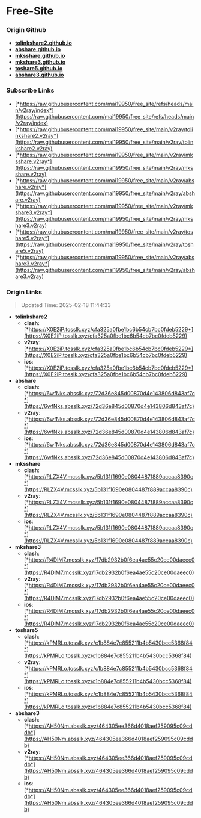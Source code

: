 # Free-Site

### Origin Github

- [**tolinkshare2.github.io**](https://github.com/tolinkshare2/tolinkshare2.github.io)
- [**abshare.github.io**](https://github.com/abshare/abshare.github.io)
- [**mksshare.github.io**](https://github.com/mksshare/mksshare.github.io)
- [**mkshare3.github.io**](https://github.com/mkshare3/mkshare3.github.io)
- [**toshare5.github.io**](https://github.com/toshare5/toshare5.github.io)
- [**abshare3.github.io**](https://github.com/abshare3/abshare3.github.io)

### Subscribe Links

- [*https://raw.githubusercontent.com/mai19950/free_site/refs/heads/main/v2ray/index*](https://raw.githubusercontent.com/mai19950/free_site/refs/heads/main/v2ray/index)
- [*https://raw.githubusercontent.com/mai19950/free_site/main/v2ray/tolinkshare2.v2ray*](https://raw.githubusercontent.com/mai19950/free_site/main/v2ray/tolinkshare2.v2ray)
- [*https://raw.githubusercontent.com/mai19950/free_site/main/v2ray/mksshare.v2ray*](https://raw.githubusercontent.com/mai19950/free_site/main/v2ray/mksshare.v2ray)
- [*https://raw.githubusercontent.com/mai19950/free_site/main/v2ray/abshare.v2ray*](https://raw.githubusercontent.com/mai19950/free_site/main/v2ray/abshare.v2ray)
- [*https://raw.githubusercontent.com/mai19950/free_site/main/v2ray/mkshare3.v2ray*](https://raw.githubusercontent.com/mai19950/free_site/main/v2ray/mkshare3.v2ray)
- [*https://raw.githubusercontent.com/mai19950/free_site/main/v2ray/toshare5.v2ray*](https://raw.githubusercontent.com/mai19950/free_site/main/v2ray/toshare5.v2ray)
- [*https://raw.githubusercontent.com/mai19950/free_site/main/v2ray/abshare3.v2ray*](https://raw.githubusercontent.com/mai19950/free_site/main/v2ray/abshare3.v2ray)

### Origin Links

> Updated Time: 2025-02-18 11:44:33

- **tolinkshare2**
  - **clash**: [*https://X0E2iP.tosslk.xyz/cfa325a0fbe1bc6b54cb7bc0fdeb5229*](https://X0E2iP.tosslk.xyz/cfa325a0fbe1bc6b54cb7bc0fdeb5229)
  - **v2ray**: [*https://X0E2iP.tosslk.xyz/cfa325a0fbe1bc6b54cb7bc0fdeb5229*](https://X0E2iP.tosslk.xyz/cfa325a0fbe1bc6b54cb7bc0fdeb5229)
  - **ios**: [*https://X0E2iP.tosslk.xyz/cfa325a0fbe1bc6b54cb7bc0fdeb5229*](https://X0E2iP.tosslk.xyz/cfa325a0fbe1bc6b54cb7bc0fdeb5229)
- **abshare**
  - **clash**: [*https://6wfNks.absslk.xyz/72d36e845d00870d4e143806d843af7c*](https://6wfNks.absslk.xyz/72d36e845d00870d4e143806d843af7c)
  - **v2ray**: [*https://6wfNks.absslk.xyz/72d36e845d00870d4e143806d843af7c*](https://6wfNks.absslk.xyz/72d36e845d00870d4e143806d843af7c)
  - **ios**: [*https://6wfNks.absslk.xyz/72d36e845d00870d4e143806d843af7c*](https://6wfNks.absslk.xyz/72d36e845d00870d4e143806d843af7c)
- **mksshare**
  - **clash**: [*https://RLZX4V.mcsslk.xyz/5b131f1690e0804487f889accaa8390c*](https://RLZX4V.mcsslk.xyz/5b131f1690e0804487f889accaa8390c)
  - **v2ray**: [*https://RLZX4V.mcsslk.xyz/5b131f1690e0804487f889accaa8390c*](https://RLZX4V.mcsslk.xyz/5b131f1690e0804487f889accaa8390c)
  - **ios**: [*https://RLZX4V.mcsslk.xyz/5b131f1690e0804487f889accaa8390c*](https://RLZX4V.mcsslk.xyz/5b131f1690e0804487f889accaa8390c)
- **mkshare3**
  - **clash**: [*https://R4DlM7.mcsslk.xyz/17db2932b0f6ea4ae55c20ce00daeec0*](https://R4DlM7.mcsslk.xyz/17db2932b0f6ea4ae55c20ce00daeec0)
  - **v2ray**: [*https://R4DlM7.mcsslk.xyz/17db2932b0f6ea4ae55c20ce00daeec0*](https://R4DlM7.mcsslk.xyz/17db2932b0f6ea4ae55c20ce00daeec0)
  - **ios**: [*https://R4DlM7.mcsslk.xyz/17db2932b0f6ea4ae55c20ce00daeec0*](https://R4DlM7.mcsslk.xyz/17db2932b0f6ea4ae55c20ce00daeec0)
- **toshare5**
  - **clash**: [*https://kPMRLo.tosslk.xyz/c1b884e7c855211b4b5430bcc5368f84*](https://kPMRLo.tosslk.xyz/c1b884e7c855211b4b5430bcc5368f84)
  - **v2ray**: [*https://kPMRLo.tosslk.xyz/c1b884e7c855211b4b5430bcc5368f84*](https://kPMRLo.tosslk.xyz/c1b884e7c855211b4b5430bcc5368f84)
  - **ios**: [*https://kPMRLo.tosslk.xyz/c1b884e7c855211b4b5430bcc5368f84*](https://kPMRLo.tosslk.xyz/c1b884e7c855211b4b5430bcc5368f84)
- **abshare3**
  - **clash**: [*https://AH50Nm.absslk.xyz/464305ee366d4018aef259095c09cddb*](https://AH50Nm.absslk.xyz/464305ee366d4018aef259095c09cddb)
  - **v2ray**: [*https://AH50Nm.absslk.xyz/464305ee366d4018aef259095c09cddb*](https://AH50Nm.absslk.xyz/464305ee366d4018aef259095c09cddb)
  - **ios**: [*https://AH50Nm.absslk.xyz/464305ee366d4018aef259095c09cddb*](https://AH50Nm.absslk.xyz/464305ee366d4018aef259095c09cddb)
